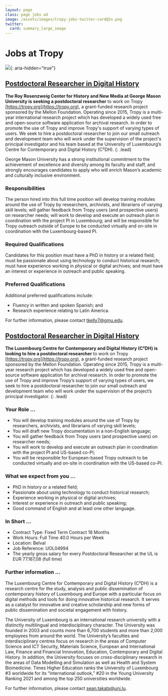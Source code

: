 ```yaml
---
layout: page
class: page jobs ad
image: /assets/images/tropy-jobs-twitter-card@2x.png
twitter:
  card: summary_large_image
---
```


# Jobs at Tropy

![](/assets/images/jobs.svg){: aria-hidden="true"}

## [Postdoctoral Researcher in Digital History](https://jobs.gmu.edu/postings/54202)


**The Roy Rosenzweig Center for History and New Media at George Mason University is seeking a postdoctoral researcher** to work on Tropy [https://tropy.org](https://tropy.org), a grant-funded research project sponsored by the Mellon Foundation. Operating since 2015, Tropy is a multi-year international research project which has developed a widely used free and open-source software application for archival research. In order to promote the use of Tropy and improve Tropy's support of varying types of users. We seek to hire a postdoctoral researcher to join our small outreach and development team who will work under the supervision of the project's principal investigator and his team based at the University of Luxembourg’s Centre for Contemporary and Digital History (C²DH).
{: .lead}

George Mason University has a strong institutional commitment to the achievement of excellence and diversity among its faculty and staff, and strongly encourages candidates to apply who will enrich Mason’s academic and culturally inclusive environment.

### Responsibilities

The person hired into this full time position will develop training modules around the use of Tropy by researchers, archivists, and librarians of varying skill levels; will gather feedback from Tropy users (and prospective users) on researcher needs; will work to develop and execute an outreach plan in coordination with the project PI in Luxembourg; and will be responsible for Tropy outreach outside of Europe to be conducted virtually and on-site in coordination with the Luxembourg-based PI.

### Required Qualifications

Candidates for this position must have a PhD in history or a related field; must be passionate about using technology to conduct historical research; must have experience working in physical or digital archives; and must have an interest or experience in outreach and public speaking.

### Preferred Qualifications

Additional preferred qualifications include:

- Fluency in written and spoken Spanish; and
- Research experience relating to Latin America.

For further information, please contact [tkelly7@gmu.edu](mailto:tkelly7@gmu.edu).


## [Postdoctoral Researcher in Digital History](https://recruitment.uni.lu/en/details.html?id=QMUFK026203F3VBQB7V7VV4S8&nPostingID=74296&nPostingTargetID=108419&mask=karriereseiten&lg=UK)

**The Luxembourg Centre for Contemporary and Digital History (C²DH) is looking to hire a postdoctoral researcher** to work on Tropy [https://tropy.org](https://tropy.org), a grant-funded research project sponsored by the Mellon Foundation. Operating since 2015, Tropy is a multi-year research project which has developed a widely used free and open-source software application for archival research. In order to promote the use of Tropy and improve Tropy’s support of varying types of users, we seek to hire a postdoctoral researcher to join our small outreach and development team who will work under the supervision of the project’s principal investigator.
{: .lead}

### Your Role …

- You will develop training modules around the use of Tropy by researchers, archivists, and librarians of varying skill levels;
- You will draft new Tropy documentation in a non-English language;
- You will gather feedback from Tropy users (and prospective users) on researcher needs;
- You will work to develop and execute an outreach plan in coordination with the project PI and US-based co-PI;
- You will be responsible for European-based Tropy outreach to be conducted virtually and on-site in coordination with the US-based co-PI.

### What we expect from you …

- PhD in history or a related field;
- Passionate about using technology to conduct historical research;
- Experience working in physical or digital archives;
- Interest or experience in outreach and public speaking;
- Good command of English and at least one other language.

### In Short …

- Contract Type: Fixed Term Contract 18 Months
- Work Hours: Full Time 40.0 Hours per Week
- Location: Belval
- Job Reference: UOL04994
- The yearly gross salary for every Postdoctoral Researcher at the UL is EUR 77.167,08 (full time)

### Further information …

The Luxembourg Centre for Contemporary and Digital History (C²DH) is a research centre for the study, analysis and public dissemination of contemporary history of Luxembourg and Europe with a particular focus on digital methods and tools for doing innovative historical research. It serves as a catalyst for innovative and creative scholarship and new forms of public dissemination and societal engagement with history.

The University of Luxembourg is an international research university with a distinctly multilingual and interdisciplinary character. The University was founded in 2003 and counts more than 6,700 students and more than 2,000 employees from around the world. The University’s faculties and interdisciplinary centres focus on research in the areas of Computer Science and ICT Security, Materials Science, European and International Law, Finance and Financial Innovation, Education, Contemporary and Digital History. In addition, the University focuses on cross-disciplinary research in the areas of Data Modelling and Simulation as well as Health and System Biomedicine. Times Higher Education ranks the University of Luxembourg #3 worldwide for its “international outlook,” #20 in the Young University Ranking 2021 and among the top 250 universities worldwide.

For further information, please contact [sean.takats@uni.lu](mailto:sean.takats@uni.lu).

